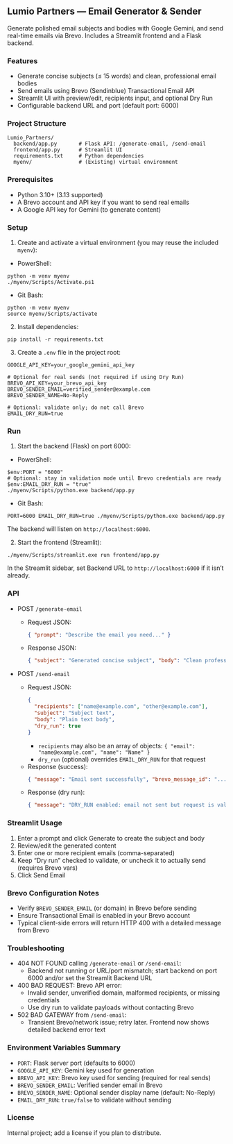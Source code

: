 ## Lumio Partners — Email Generator & Sender

Generate polished email subjects and bodies with Google Gemini, and send real-time emails via Brevo. Includes a Streamlit frontend and a Flask backend.

### Features
- Generate concise subjects (≤ 15 words) and clean, professional email bodies
- Send emails using Brevo (Sendinblue) Transactional Email API
- Streamlit UI with preview/edit, recipients input, and optional Dry Run
- Configurable backend URL and port (default port: 6000)

### Project Structure
```
Lumio_Partners/
  backend/app.py       # Flask API: /generate-email, /send-email
  frontend/app.py      # Streamlit UI
  requirements.txt     # Python dependencies
  myenv/               # (Existing) virtual environment
```

### Prerequisites
- Python 3.10+ (3.13 supported)
- A Brevo account and API key if you want to send real emails
- A Google API key for Gemini (to generate content)

### Setup
1) Create and activate a virtual environment (you may reuse the included `myenv`):

- PowerShell:
```
python -m venv myenv
./myenv/Scripts/Activate.ps1
```

- Git Bash:
```
python -m venv myenv
source myenv/Scripts/activate
```

2) Install dependencies:
```
pip install -r requirements.txt
```

3) Create a `.env` file in the project root:
```
GOOGLE_API_KEY=your_google_gemini_api_key

# Optional for real sends (not required if using Dry Run)
BREVO_API_KEY=your_brevo_api_key
BREVO_SENDER_EMAIL=verified_sender@example.com
BREVO_SENDER_NAME=No-Reply

# Optional: validate only; do not call Brevo
EMAIL_DRY_RUN=true
```

### Run
1) Start the backend (Flask) on port 6000:

- PowerShell:
```
$env:PORT = "6000"
# Optional: stay in validation mode until Brevo credentials are ready
$env:EMAIL_DRY_RUN = "true"
./myenv/Scripts/python.exe backend/app.py
```

- Git Bash:
```
PORT=6000 EMAIL_DRY_RUN=true ./myenv/Scripts/python.exe backend/app.py
```

The backend will listen on `http://localhost:6000`.

2) Start the frontend (Streamlit):
```
./myenv/Scripts/streamlit.exe run frontend/app.py
```

In the Streamlit sidebar, set Backend URL to `http://localhost:6000` if it isn’t already.

### API
- POST `/generate-email`
  - Request JSON:
    ```json
    { "prompt": "Describe the email you need..." }
    ```
  - Response JSON:
    ```json
    { "subject": "Generated concise subject", "body": "Clean professional email body" }
    ```

- POST `/send-email`
  - Request JSON:
    ```json
    {
      "recipients": ["name@example.com", "other@example.com"],
      "subject": "Subject text",
      "body": "Plain text body",
      "dry_run": true
    }
    ```
    - `recipients` may also be an array of objects: `{ "email": "name@example.com", "name": "Name" }`
    - `dry_run` (optional) overrides `EMAIL_DRY_RUN` for that request
  - Response (success):
    ```json
    { "message": "Email sent successfully", "brevo_message_id": "..." }
    ```
  - Response (dry run):
    ```json
    { "message": "DRY_RUN enabled: email not sent but request is valid." }
    ```

### Streamlit Usage
1) Enter a prompt and click Generate to create the subject and body
2) Review/edit the generated content
3) Enter one or more recipient emails (comma-separated)
4) Keep “Dry run” checked to validate, or uncheck it to actually send (requires Brevo vars)
5) Click Send Email

### Brevo Configuration Notes
- Verify `BREVO_SENDER_EMAIL` (or domain) in Brevo before sending
- Ensure Transactional Email is enabled in your Brevo account
- Typical client-side errors will return HTTP 400 with a detailed message from Brevo

### Troubleshooting
- 404 NOT FOUND calling `/generate-email` or `/send-email`:
  - Backend not running or URL/port mismatch; start backend on port 6000 and/or set the Streamlit Backend URL
- 400 BAD REQUEST: Brevo API error:
  - Invalid sender, unverified domain, malformed recipients, or missing credentials
  - Use dry run to validate payloads without contacting Brevo
- 502 BAD GATEWAY from `/send-email`:
  - Transient Brevo/network issue; retry later. Frontend now shows detailed backend error text

### Environment Variables Summary
- `PORT`: Flask server port (defaults to 6000)
- `GOOGLE_API_KEY`: Gemini key used for generation
- `BREVO_API_KEY`: Brevo key used for sending (required for real sends)
- `BREVO_SENDER_EMAIL`: Verified sender email in Brevo
- `BREVO_SENDER_NAME`: Optional sender display name (default: No-Reply)
- `EMAIL_DRY_RUN`: `true/false` to validate without sending

### License
Internal project; add a license if you plan to distribute.


